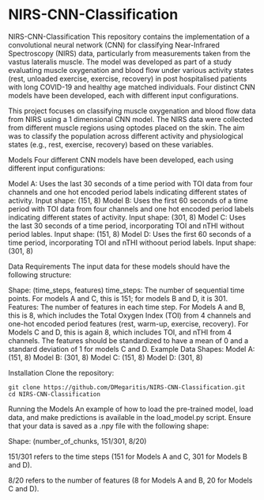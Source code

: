 # NIRS-CNN-Classification
NIRS-CNN-Classification
This repository contains the implementation of a convolutional neural network (CNN) for classifying Near-Infrared Spectroscopy (NIRS) data, particularly from measurements taken from the vastus lateralis muscle. The model was developed as part of a study evaluating muscle oxygenation and blood flow under various activity states (rest, unloaded exercise, exercise, recovery) in post hospitalised patients with long COVID-19 and healthy age matched individuals. Four distinct CNN models have been developed, each with different input configurations.

This project focuses on classifying muscle oxygenation and blood flow data from NIRS using a 1 dimensional CNN model. The NIRS data were collected from different muscle regions using optodes placed on the skin. The aim was to classify the population across different activity and physiological states (e.g., rest, exercise, recovery) based on these variables.

Models
Four different CNN models have been developed, each using different input configurations:

Model A: Uses the last 30 seconds of a time period with TOI data from four channels and one hot encoded period labels indicating different states of activity. Input shape: (151, 8)
Model B: Uses the first 60 seconds of a time period with TOI data from four channels and one hot encoded period labels indicating different states of activity. Input shape: (301, 8)
Model C: Uses the last 30 seconds of a time period, incorporating TOI and nTHI without period lables. Input shape: (151, 8)
Model D: Uses the first 60 seconds of a time period, incorporating TOI and nTHI withoout period labels. Input shape: (301, 8)

Data Requirements
The input data for these models should have the following structure:

Shape: (time_steps, features)
time_steps: The number of sequential time points. For models A and C, this is 151; for models B and D, it is 301.
Features: The number of features in each time step. For Models A and B, this is 8, which includes the Total Oxygen Index (TOI) from 4 channels and one-hot encoded period features (rest, warm-up, exercise, recovery). For Models C and D, this is again 8, which includes TOI, and nTHI from 4 channels. The features should be standardized to have a mean of 0 and a standard deviation of 1 for models C and D.
Example Data Shapes:
Model A: (151, 8)
Model B: (301, 8)
Model C: (151, 8)
Model D: (301, 8)

Installation
Clone the repository:

```
git clone https://github.com/DMegaritis/NIRS-CNN-Classification.git
cd NIRS-CNN-Classification
```

Running the Models 
An example of how to load the pre-trained model, load data, and make predictions is available in the load_model.py script. Ensure that your data is saved as a .npy file with the following shape:

Shape: (number_of_chunks, 151/301, 8/20)

151/301 refers to the time steps (151 for Models A and C, 301 for Models B and D).

8/20 refers to the number of features (8 for Models A and B, 20 for Models C and D).
